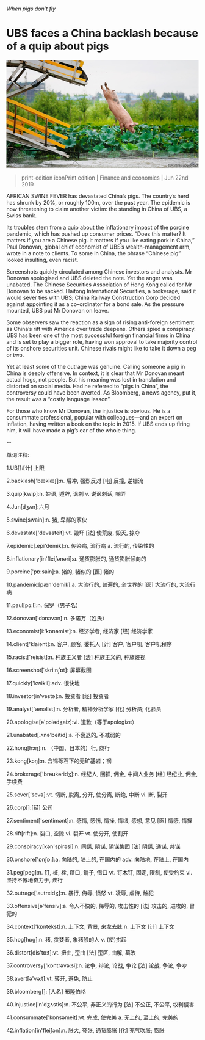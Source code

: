 ###### When pigs don’t fly

# UBS faces a China backlash because of a quip about pigs 

![image](images/20190622_FNP001_0.jpg) 

> print-edition iconPrint edition | Finance and economics | Jun 22nd 2019 

AFRICAN SWINE FEVER has devastated China’s pigs. The country’s herd has shrunk by 20%, or roughly 100m, over the past year. The epidemic is now threatening to claim another victim: the standing in China of UBS, a Swiss bank. 

Its troubles stem from a quip about the inflationary impact of the porcine pandemic, which has pushed up consumer prices. “Does this matter? It matters if you are a Chinese pig. It matters if you like eating pork in China,” Paul Donovan, global chief economist of UBS’s wealth-management arm, wrote in a note to clients. To some in China, the phrase “Chinese pig” looked insulting, even racist. 

Screenshots quickly circulated among Chinese investors and analysts. Mr Donovan apologised and UBS deleted the note. Yet the anger was unabated. The Chinese Securities Association of Hong Kong called for Mr Donovan to be sacked. Haitong International Securities, a brokerage, said it would sever ties with UBS; China Railway Construction Corp decided against appointing it as a co-ordinator for a bond sale. As the pressure mounted, UBS put Mr Donovan on leave. 

Some observers saw the reaction as a sign of rising anti-foreign sentiment as China’s rift with America over trade deepens. Others spied a conspiracy. UBS has been one of the most successful foreign financial firms in China and is set to play a bigger role, having won approval to take majority control of its onshore securities unit. Chinese rivals might like to take it down a peg or two. 

Yet at least some of the outrage was genuine. Calling someone a pig in China is deeply offensive. In context, it is clear that Mr Donovan meant actual hogs, not people. But his meaning was lost in translation and distorted on social media. Had he referred to “pigs in China”, the controversy could have been averted. As Bloomberg, a news agency, put it, the result was a “costly language lesson”. 

For those who know Mr Donovan, the injustice is obvious. He is a consummate professional, popular with colleagues—and an expert on inflation, having written a book on the topic in 2015. If UBS ends up firing him, it will have made a pig’s ear of the whole thing. 

-- 

 单词注释:

1.UB[]:[计] 上限 

2.backlash['bæklæʃ]:n. 后冲, 强烈反对 [电] 反撞, 逆栅流 

3.quip[kwip]:n. 妙语, 遁辞, 讽刺 v. 说讽刺话, 嘲弄 

4.Jun[dʒʌn]:六月 

5.swine[swain]:n. 猪, 卑鄙的家伙 

6.devastate['devәsteit]:vt. 毁坏 [法] 使荒废, 毁灭, 掠夺 

7.epidemic[.epi'demik]:n. 传染病, 流行病 a. 流行的, 传染性的 

8.inflationary[in'fleiʃәnәri]:a. 通货膨胀的, 通货膨胀倾向的 

9.porcine['pɒ:sain]:a. 猪的, 猪似的 [医] 猪的 

10.pandemic[pæn'demik]:a. 大流行的, 普遍的, 全世界的 [医] 大流行的, 大流行病 

11.paul[pɔ:l]:n. 保罗（男子名） 

12.donovan['dɔnәvәn]:n. 多诺万（姓氏） 

13.economist[i:'kɒnәmist]:n. 经济学者, 经济家 [经] 经济学家 

14.client['klaiәnt]:n. 客户, 顾客, 委托人 [计] 客户, 客户机, 客户机程序 

15.racist['reisist]:n. 种族主义者 [法] 种族主义的, 种族歧视 

16.screenshot[ˈskri:nʃɒt]: 屏幕截图 

17.quickly['kwikli]:adv. 很快地 

18.investor[in'vestә]:n. 投资者 [经] 投资者 

19.analyst['ænәlist]:n. 分析者, 精神分析学家 [化] 分析员; 化验员 

20.apologise[ә'pɔlәdʒaiz]:vi. 道歉（等于apologize） 

21.unabated[.ʌnә'beitid]:a. 不衰退的, 不减弱的 

22.hong[hɔŋ]:n. （中国、日本的）行, 商行 

23.kong[kɔŋ]:n. 含锡砾石下的无矿基岩；钢 

24.brokerage['brәukәridʒ]:n. 经纪人, 回扣, 佣金, 中间人业务 [经] 经纪业, 佣金, 手续费 

25.sever['sevә]:vt. 切断, 脱离, 分开, 使分离, 断绝, 中断 vi. 断, 裂开 

26.corp[]:[经] 公司 

27.sentiment['sentimәnt]:n. 感情, 感伤, 情操, 情绪, 感想, 意见 [医] 情感, 情操 

28.rift[rift]:n. 裂口, 空隙 vi. 裂开 vt. 使分开, 使割开 

29.conspiracy[kәn'spirәsi]:n. 同谋, 阴谋, 阴谋集团 [法] 阴谋, 通谋, 共谋 

30.onshore['ɒnʃɒ:]:a. 向陆的, 陆上的, 在国内的 adv. 向陆地, 在陆上, 在国内 

31.peg[peg]:n. 钉, 桩, 栓, 藉口, 销子, 借口 vt. 钉木钉, 固定, 限制, 使受约束 vi. 坚持不懈地奋力于, 疾行 

32.outrage['autreidʒ]:n. 暴行, 侮辱, 愤怒 vt. 凌辱, 虐待, 触犯 

33.offensive[ә'fensiv]:a. 令人不快的, 侮辱的, 攻击性的 [法] 攻击的, 进攻的, 冒犯的 

34.context['kɒntekst]:n. 上下文, 背景, 来龙去脉 n. 上下文 [计] 上下文 

35.hog[hɒg]:n. 猪, 贪婪者, 象猪般的人 v. (使)拱起 

36.distort[dis'tɒ:t]:vt. 扭曲, 歪曲 [法] 歪区, 曲解, 纂改 

37.controversy['kɒntrәvә:si]:n. 论争, 辩论, 论战, 争论 [法] 论战, 争论, 争吵 

38.avert[ә'vә:t]:vt. 转开, 避免, 防止 

39.bloomberg[]: [人名] 布隆伯格 

40.injustice[in'dʒʌstis]:n. 不公平, 非正义的行为 [法] 不公正, 不公平, 权利侵害 

41.consummate['kɒnsәmeit]:vt. 完成, 使完美 a. 无上的, 至上的, 完美的 

42.inflation[in'fleiʃәn]:n. 胀大, 夸张, 通货膨胀 [化] 充气吹胀; 膨胀 

